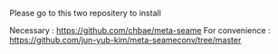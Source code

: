 Please go to this two repositery to install

Necessary : https://github.com/chbae/meta-seame
For convenience : https://github.com/jun-yub-kim/meta-seameconv/tree/master
